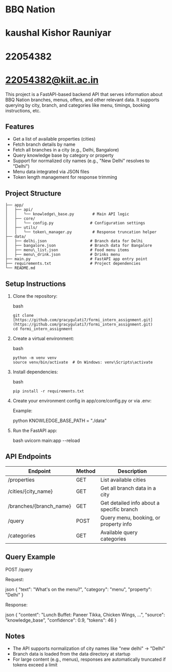 # BBQ Nation
# kaushal Kishor Rauniyar
# 22054382
# 22054382@kiit.ac.in


This project is a FastAPI-based backend API that serves information about BBQ Nation branches, menus, offers, and other relevant data. It supports querying by city, branch, and categories like menu, timings, booking instructions, etc.

## Features

* Get a list of available properties (cities)
* Fetch branch details by name
* Fetch all branches in a city (e.g., Delhi, Bangalore)
* Query knowledge base by category or property
* Support for normalized city names (e.g., "New Delhi" resolves to "Delhi")
* Menu data integrated via JSON files
* Token length management for response trimming

## Project Structure

```
├── app/
│   ├── api/
│   │   └── knowledge\_base.py        # Main API logic
│   ├── core/
│   │   └── config.py                # Configuration settings
│   ├── utils/
│   │   └── token\_manager.py         # Response truncation helper
├── data/
│   ├── delhi.json                   # Branch data for Delhi
│   ├── bangalore.json               # Branch data for Bangalore
│   ├── menu\_list.json              # Food menu items
│   ├── menu\_drink.json             # Drinks menu
├── main.py                          # FastAPI app entry point
├── requirements.txt                 # Project dependencies
└── README.md
```

## Setup Instructions

1. Clone the repository:

   bash
   ```
   git clone [https://github.com/gracygulati7/formi_intern_assignment.git](https://github.com/gracygulati7/formi_intern_assignment.git)
   cd formi_intern_assignment
   ```

3. Create a virtual environment:

   bash
   ```
   python -m venv venv
   source venv/bin/activate  # On Windows: venv\Scripts\activate
   ```

5. Install dependencies:

   bash
   ```
   pip install -r requirements.txt
   ```

7. Create your environment config in app/core/config.py or via .env:

   Example:

   python
   KNOWLEDGE\_BASE\_PATH = "./data"

8. Run the FastAPI app:

   bash
   uvicorn main\:app --reload

## API Endpoints

| Endpoint                 | Method | Description                               |
| ------------------------ | ------ | ----------------------------------------- |
| /properties              | GET    | List available cities                     |
| /cities/{city\_name}     | GET    | Get all branch data in a city             |
| /branches/{branch\_name} | GET    | Get detailed info about a specific branch |
| /query                   | POST   | Query menu, booking, or property info     |
| /categories              | GET    | Available query categories                |

## Query Example

POST /query

Request:

json
{
"text": "What's on the menu?",
"category": "menu",
"property": "Delhi"
}

Response:

json
{
"content": "Lunch Buffet: Paneer Tikka, Chicken Wings, ...",
"source": "knowledge\_base",
"confidence": 0.9,
"tokens": 46
}

## Notes

* The API supports normalization of city names like "new delhi" → "Delhi"
* Branch data is loaded from the data directory at startup
* For large content (e.g., menus), responses are automatically truncated if tokens exceed a limit

